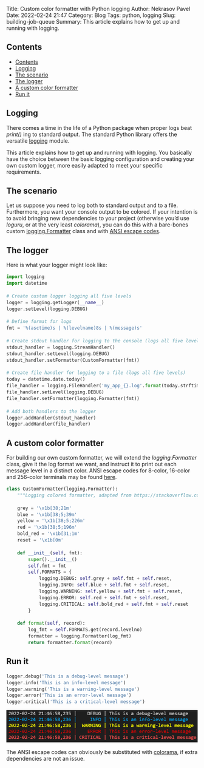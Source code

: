 Title: Custom color formatter with Python logging
Author: Nekrasov Pavel
Date: 2022-02-24 21:47
Category: Blog
Tags: python, logging
Slug: building-job-queue
Summary: This article explains how to get up and running with logging.

## Contents

- [Contents](#contents)
- [Logging](#logging)
- [The scenario](#the-scenario)
- [The logger](#the-logger)
- [A custom color formatter](#a-custom-color-formatter)
- [Run it](#run-it)

## Logging

There comes a time in the life of a Python package when proper logs beat *print()* ing to standard output. The standard Python library offers the versatile [logging](https://docs.python.org/3/library/logging.html) module.

This article explains how to get up and running with logging. You basically have the choice between the basic logging configuration and creating your own custom logger, more easily adapted to meet your specific requirements.

## The scenario

Let us suppose you need to log both to standard output and to a file. Furthermore, you want your console output to be colored. If your intention is to avoid bringing new dependencies to your project (otherwise you’d use *loguru*, or at the very least *colorama*), you can do this with a bare-bones custom [logging.Formatter](https://docs.python.org/3/library/logging.html#logging.Formatter) class and with [ANSI escape codes](https://www.lihaoyi.com/post/BuildyourownCommandLinewithANSIescapecodes.html).

## The logger

Here is what your logger might look like:

```python
import logging
import datetime

# Create custom logger logging all five levels
logger = logging.getLogger(__name__)
logger.setLevel(logging.DEBUG)

# Define format for logs
fmt = '%(asctime)s | %(levelname)8s | %(message)s'

# Create stdout handler for logging to the console (logs all five levels)
stdout_handler = logging.StreamHandler()
stdout_handler.setLevel(logging.DEBUG)
stdout_handler.setFormatter(CustomFormatter(fmt))

# Create file handler for logging to a file (logs all five levels)
today = datetime.date.today()
file_handler = logging.FileHandler('my_app_{}.log'.format(today.strftime('%Y_%m_%d')))
file_handler.setLevel(logging.DEBUG)
file_handler.setFormatter(logging.Formatter(fmt))

# Add both handlers to the logger
logger.addHandler(stdout_handler)
logger.addHandler(file_handler)
```

## A custom color formatter

For building our own custom formatter, we will extend the *logging.Formatter* class, give it the log format we want, and instruct it to print out each message level in a distinct color. ANSI escape codes for 8-color, 16-color and 256-color terminals may be found [here](https://www.lihaoyi.com/post/BuildyourownCommandLinewithANSIescapecodes.html).

```python
class CustomFormatter(logging.Formatter):
    """Logging colored formatter, adapted from https://stackoverflow.com/a/56944256/3638629"""

    grey = '\x1b[38;21m'
    blue = '\x1b[38;5;39m'
    yellow = '\x1b[38;5;226m'
    red = '\x1b[38;5;196m'
    bold_red = '\x1b[31;1m'
    reset = '\x1b[0m'

    def __init__(self, fmt):
        super().__init__()
        self.fmt = fmt
        self.FORMATS = {
            logging.DEBUG: self.grey + self.fmt + self.reset,
            logging.INFO: self.blue + self.fmt + self.reset,
            logging.WARNING: self.yellow + self.fmt + self.reset,
            logging.ERROR: self.red + self.fmt + self.reset,
            logging.CRITICAL: self.bold_red + self.fmt + self.reset
        }

    def format(self, record):
        log_fmt = self.FORMATS.get(record.levelno)
        formatter = logging.Formatter(log_fmt)
        return formatter.format(record)
```

## Run it

```python
logger.debug('This is a debug-level message')
logger.info('This is an info-level message')
logger.warning('This is a warning-level message')
logger.error('This is an error-level message')
logger.critical('This is a critical-level message')
```

![python-logging](images/python-logging.png)

The ANSI escape codes can obviously be substituted with [colorama](https://pypi.org/project/colorama/), if extra dependencies are not an issue.
